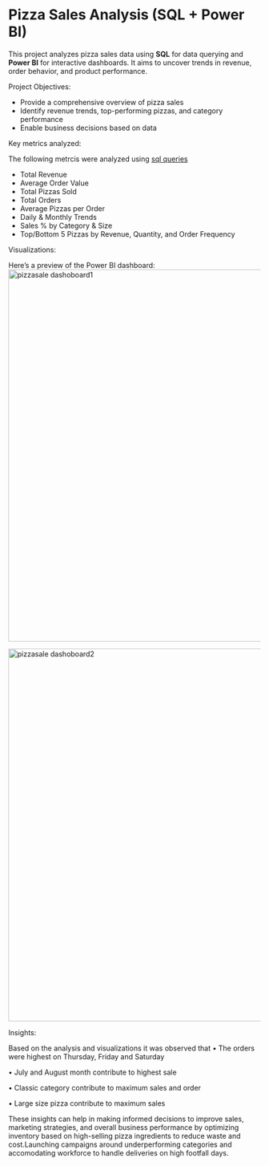 #  Pizza Sales Analysis (SQL + Power BI)

This project analyzes pizza sales data using **SQL** for data querying and **Power BI** for interactive dashboards. It aims to uncover trends in revenue, order behavior, and product performance.


Project Objectives:

- Provide a comprehensive overview of pizza sales
- Identify revenue trends, top-performing pizzas, and category performance
- Enable business decisions based on data

  
Key metrics analyzed:

The following metrcis were analyzed using [sql queries](https://github.com/vkinnark/Pizza-Sale-Analysis/blob/main/sql%20queries)
- Total Revenue
- Average Order Value
- Total Pizzas Sold
- Total Orders
- Average Pizzas per Order
- Daily & Monthly Trends
- Sales % by Category & Size
- Top/Bottom 5 Pizzas by Revenue, Quantity, and Order Frequency

Visualizations:

Here’s a preview of the Power BI dashboard:
<img width="800" height="742" alt="pizzasale dashoboard1" src="https://github.com/user-attachments/assets/a23a4a6d-82df-44b5-a9f4-74c9d4252a66" />

<img width="800" height="743" alt="pizzasale dashoboard2" src="https://github.com/user-attachments/assets/76bc3e6d-cf62-4cea-95ec-324437f6392f" />

Insights:

Based on the analysis and visualizations it was observed that 
•	The orders were highest on Thursday, Friday and Saturday

•	July and August month contribute to highest sale

•	Classic category contribute to maximum sales and order

•	Large size pizza contribute to maximum sales

These insights can help in making informed decisions to improve sales, marketing strategies, and overall business performance by optimizing inventory based on high-selling pizza ingredients to reduce waste and cost.Launching campaigns around underperforming categories and accomodating workforce to handle deliveries on high footfall days.
